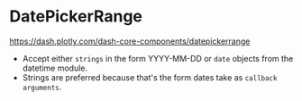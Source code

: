 # DatePickerRange

https://dash.plotly.com/dash-core-components/datepickerrange

- Accept either `strings` in the form YYYY-MM-DD or `date` objects from the datetime module. 
- Strings are preferred because that's the form dates take as `callback arguments`. 
